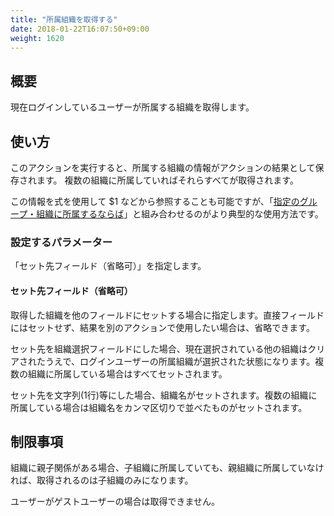 ```yaml
---
title: "所属組織を取得する"
date: 2018-01-22T16:07:50+09:00
weight: 1620
---
```


## 概要

現在ログインしているユーザーが所属する組織を取得します。

## 使い方

このアクションを実行すると、所属する組織の情報がアクションの結果として保存されます。
複数の組織に所属していればそれらすべてが取得されます。

この情報を式を使用して $1 などから参照することも可能ですが、「[指定のグループ・組織に所属するならば](../../../conditions/condition_other_if/if_user_belongs_to)」と組み合わせるのがより典型的な使用方法です。

### 設定するパラメーター

「セット先フィールド（省略可）」を指定します。

#### セット先フィールド（省略可）

取得した組織を他のフィールドにセットする場合に指定します。直接フィールドにはセットせず、結果を別のアクションで使用したい場合は、省略できます。

セット先を組織選択フィールドにした場合、現在選択されている他の組織はクリアされたうえで、ログインユーザーの所属組織が選択された状態になります。複数の組織に所属している場合はすべてセットされます。

セット先を文字列(1行)等にした場合、組織名がセットされます。複数の組織に所属している場合は組織名をカンマ区切りで並べたものがセットされます。

## 制限事項

組織に親子関係がある場合、子組織に所属していても、親組織に所属していなければ、取得されるのは子組織のみになります。

ユーザーがゲストユーザーの場合は取得できません。
